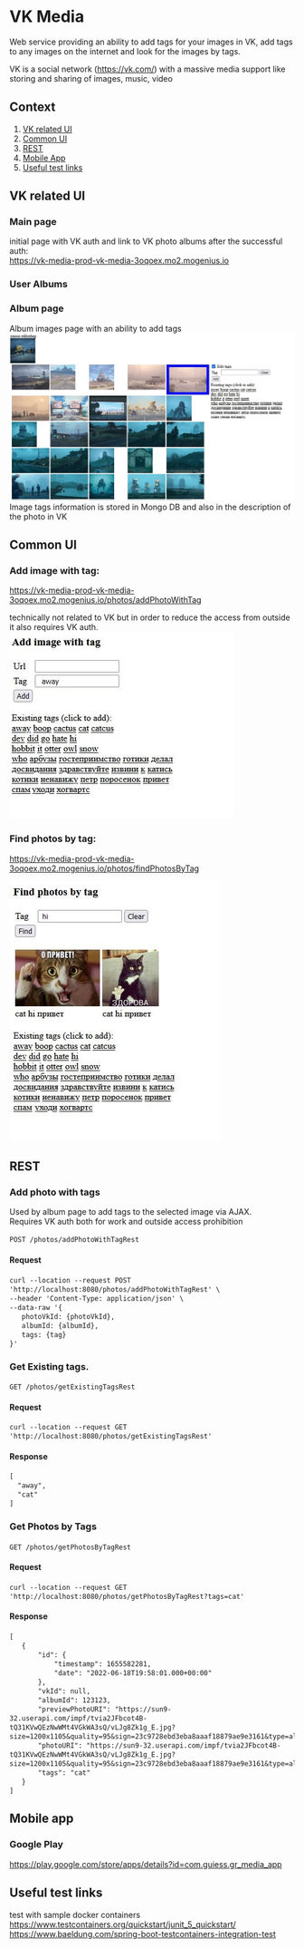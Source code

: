 # VK Media

Web service providing an ability to add tags for your images in VK, 
add tags to any images on the internet and look for the images by tags.

VK is a social network (https://vk.com/) with a massive media support like storing and sharing of images, music, video

## Context
1. [VK related UI](#vk-related)
1. [Common UI](#common-ui)
1. [REST](#rest)
1. [Mobile App](#mobile)   
1. [Useful test links](#test)

## <a name="vk-related"></a>VK related UI

### Main page
initial page with VK auth and link to VK photo albums after the successful auth:  
https://vk-media-prod-vk-media-3oqoex.mo2.mogenius.io
   
### User Albums
   
### Album page
Album images page with an ability to add tags  
![album image](./img/album_screen.JPG)
Image tags information is stored in Mongo DB and also in the description of the photo in VK
   
## <a name="common-ui"></a>Common UI

### Add image with tag:  

https://vk-media-prod-vk-media-3oqoex.mo2.mogenius.io/photos/addPhotoWithTag

technically not related to VK but in order to reduce the access from outside it also requires VK auth.
![add image](./img/add_image_with_tag.JPG)
   
### Find photos by tag:  

https://vk-media-prod-vk-media-3oqoex.mo2.mogenius.io/photos/findPhotosByTag  

![find image](./img/find_image_by_tag.JPG)
   
##  <a name="rest"></a>REST

### Add photo with tags  
   Used by album page to add tags to the selected image via AJAX.  
   Requires VK auth both for work and outside access prohibition  

   `POST /photos/addPhotoWithTagRest`
   
#### Request

    curl --location --request POST 'http://localhost:8080/photos/addPhotoWithTagRest' \
    --header 'Content-Type: application/json' \
    --data-raw '{
       photoVkId: {photoVkId},
       albumId: {albumId},
       tags: {tag}
    }'
   
### Get Existing tags.  

`GET /photos/getExistingTagsRest`

#### Request

    curl --location --request GET 'http://localhost:8080/photos/getExistingTagsRest'

#### Response

    [
      "away",
      "cat"
    ]

### Get Photos by Tags

`GET /photos/getPhotosByTagRest`

#### Request

    curl --location --request GET 'http://localhost:8080/photos/getPhotosByTagRest?tags=cat'

#### Response

    [
       {
           "id": {
               "timestamp": 1655582281,
               "date": "2022-06-18T19:58:01.000+00:00"
           },
           "vkId": null,
           "albumId": 123123,
           "previewPhotoURI": "https://sun9-32.userapi.com/impf/tvia2JFbcot4B-tQ31KVwQEzNwWMt4VGkWA3sQ/vLJg8Zk1g_E.jpg?size=1200x1105&quality=95&sign=23c9728ebd3eba8aaaf18879ae9e3161&type=album",
           "photoURI": "https://sun9-32.userapi.com/impf/tvia2JFbcot4B-tQ31KVwQEzNwWMt4VGkWA3sQ/vLJg8Zk1g_E.jpg?size=1200x1105&quality=95&sign=23c9728ebd3eba8aaaf18879ae9e3161&type=album",
           "tags": "cat"
       }
    ]

## <a name="mobile"></a>Mobile app

### Google Play

https://play.google.com/store/apps/details?id=com.guiess.gr_media_app

## <a name="test"></a>Useful test links

test with sample docker containers  
https://www.testcontainers.org/quickstart/junit_5_quickstart/  
https://www.baeldung.com/spring-boot-testcontainers-integration-test